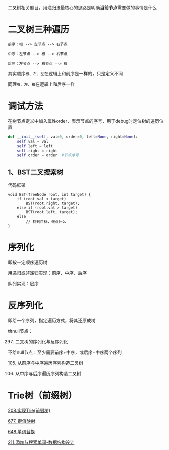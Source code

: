 



二叉树相关题目，用递归法最核心的思路是明确**当前节点**需要做的事情是什么





# 二叉树三种遍历

```
前序：根 --> 左节点 --> 右节点

中序：左节点 --> 根 --> 右节点

后序：左节点 --> 右节点 --> 根 
```

其实顺序`根、右、左`在逻辑上和前序是一样的，只是定义不同

同理`右、左、根`在逻辑上和后序一样

# 调试方法

在树节点定义中加入属性order，表示节点的序号，用于debug时定位树的遍历位置

```python
def __init__(self, val=0, order=0, left=None, right=None):
    self.val = val
    self.left = left
    self.right = right
    self.order = order	#节点序号
```



## 1、BST二叉搜索树

代码框架

```
void BST(TreeNode root, int target) {
    if (root.val < target) 
        BST(root.right, target);
    else if (root.val > target)
        BST(root.left, target);
    else
    	// 找到目标，做点什么
}
```

# 序列化

即按一定顺序遍历树

用递归或非递归实现：前序、中序、后序

队列实现：层序

# 反序列化

即给一个序列，指定遍历方式，将其还原成树

给null节点：

297. 二叉树的序列化与反序列化

不给null节点：至少需要前序+中序，或后序+中序两个序列

[105. 从前序与中序遍历序列构造二叉树](1-200/105.-cong-qian-xu-yu-zhong-xu-bian-li-xu-lie-gou-zao-er-cha-shu.md)

106. 从中序与后序遍历序列构造二叉树



# Trie树（前缀树）

[208.实现Trie(前缀树)](201-400/208.实现Trie(前缀树).md)

[677. 键值映射](601-800/677.键值映射.md)

[648.单词替换](601-800/648.单词替换.md)

[211.添加与搜索单词-数据结构设计](201-400/211.添加与搜索单词-数据结构设计.md)
